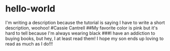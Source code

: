# hello-world
I'm writing a description because the tutorial is saying I have to write a short description, woohoo! 
#Cassie Cantrell
##My favorite color is pink but it's hard to tell because I'm always wearing black 
###I have an addiction to buying books, but hey, I at least read them! I hope my son ends up loving to read as much as I do!!!

